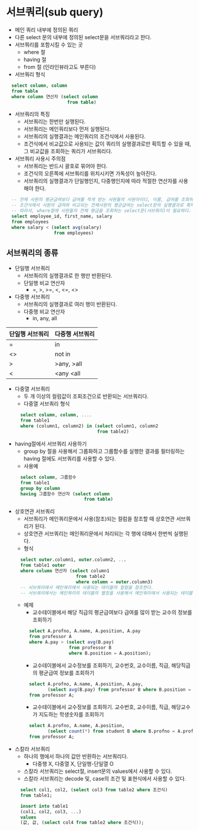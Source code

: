 # 서브쿼리(sub query)
- 메인 쿼리 내부에 정의된 쿼리
- 다른 select 문의 내부에 정의된 select문을 서브쿼리라고 한다.
- 서브쿼리를 포함시킬 수 있는 곳
  + where 절	
  + having 절
  + from 절 (인라인뷰라고도 부른다)
- 서브쿼리 형식
```sql
  select column, column
  from table
  where column 연산자 (select column
                       from table)
```
- 서브쿼리의 특징
  + 서브쿼리는 한번만 실행된다.
  + 서브쿼리는 메인쿼리보다 먼저 실행된다.
  + 서브쿼리의 실행결과는 메인쿼리의 조건식에서 사용된다.
  + 조건식에서 비교값으로 사용되는 값이 쿼리의 실행결과로만 획득할 수 있을 때, 그 비교값을 조회하는 쿼리가 서브쿼리다.
- 서브쿼리 사용시 주의점
  + 서브쿼리는 반드시 괄호로 묶어야 한다.
  + 조건식의 오른쪽에 서브쿼리를 위치시키면 가독성이 높아진다.
  + 서브쿼리의 실행결과가 단일행인지, 다중행인지에 따라 적절한 연산자를 사용해야 한다.

```sql
  -- 전체 사원의 평균급여보다 급여를 적게 받는 사원들의 사원아이디, 이름, 급여를 조회하기
  -- 조건식에서 사원의 급여와 비교되는 전체사원의 평균급여는 select문의 실행결과로 획득되는 값이다.
  -- 따라서, where절에 사원들의 전체 평급을 조회하는 select문(서브쿼리)이 필요하다.
  select employee_id, first_name, salary
  from employees
  where salary < (select avg(salary)
                  from employees)
```

## 서브쿼리의 종류
- 단일행 서브쿼리
  + 서브쿼리의 실행결과로 한 행만 반환된다.
  + 단일행 비교 연산자
    * =, >, >=, <, <=, <>
- 다중행 서브쿼리
  + 서브쿼리의 실행결과로 여러 행이 반환된다.
  + 다중행 비교 연산자
    * in, any, all

| 단일행 서브쿼리 | 다중행 서브쿼리 |
| --- | --- |
| = | in |
| <> | not in |
| > | >any, >all |
| < | <any <all |

- 다중열 서브쿼리
  + 두 개 이상의 컬럼값이 조회조건으로 반환되는 서브쿼리다.
  + 다중열 서브쿼리 형식
  ```sql
    select column, column, ....
    from table1 
    where (column1, column2) in (select column1, column2 
                                 from table2)
  ```
- having절에서 서브쿼리 사용하기 
  + group by 절을 사용해서 그룹화하고 그룹함수를 실행한 결과를 필터링하는 having 절에도 서브쿼리를 사용할 수 있다.
  + 사용예
  ```sql
    select column, 그룹함수
    from table1
    group by column
    having 그룹함수 연산자 (select column
                            from table)
  ```
- 상호연관 서브쿼리
  + 서브쿼리가 메인쿼리문에서 사용(참조)되는 컬럼을 참조할 때 상호연관 서브쿼리가 된다.
  +  상호연관 서브쿼리는 메인쿼리문에서 처리되는 각 행에 대해서 한번씩 실행된다. 
  + 형식
  ```sql
    select outer.column1, outer.column2, ...
    from table1 outer
    where column 연산자 (select column1
                         from table2
                         where column = outer.column3)
    -- 서브쿼리에서 메인쿼리에서 사용되는 테이블의 컬럼을 참조한다.
    -- 서브쿼리에서는 메인쿼리의 테이블의 별칭을 사용해서 메인쿼리에서 사용되는 테이블의 컬럼을 참조한다.
  ```
  + 예제
    * 교수테이블에서 해당 직급의 평균급여보다 급여를 많이 받는 교수의 정보를 조회하기
    ```sql
      select A.profno, A.name, A.position, A.pay
      from professor A 
      where A.pay > (select avg(B.pay)
                     from professor B
                     where B.position = A.position);
    ```
    * 교수테이블에서 교수정보를 조회하기, 교수번호, 교수이름, 직급, 해당직급의 평균급여 정보를 조회하기
    ```sql
      select A.profno, A.name, A.position, A.pay, 
             (select avg(B.pay) from professor B where B.position = A.position) position_avg_pay
      from professor A;
    ```
    * 교수테이블에서 교수정보를 조회하기. 교수번호, 교수이름, 직급, 해당교수가 지도하는 학생숫자를 조회하기
    ```sql
      select A.profno, A.name, A.position, 
             (select count(*) from student B where B.profno = A.profno) student_cnt
      from professor A;
    ```
- 스칼라 서브쿼리
  + 하나의 행에서 하나의 값만 반환하는 서브쿼리다.
    * 다중행 X, 다중열 X, 단일행-단일열 O
  + 스칼라 서브쿼리는 select절, insert문의 values에서 사용할 수 있다.
  + 스칼라 서브쿼리는 decode 및, case의 조건 및 표현식에서 사용할 수 있다.
  ```sql
    select col1, col2, (select col3 from table2 where 조건식)
    from table1;
  ```
  ```sql
    insert into table1 
    (col1, col2, col3, ...)
    values
    (값, 값, (select col4 from table2 where 조건식));
  ```













